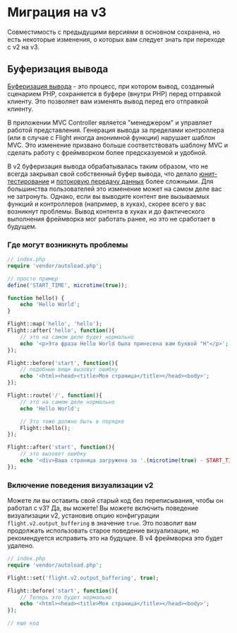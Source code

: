 # Миграция на v3

Совместимость с предыдущими версиями в основном сохранена, но есть некоторые изменения, о которых вам следует знать при переходе с v2 на v3.

## Буферизация вывода

[Буферизация вывода](https://stackoverflow.com/questions/2832010/what-is-output-buffering-in-php) - это процесс, при котором вывод, созданный сценарием PHP, сохраняется в буфере (внутри PHP) перед отправкой клиенту. Это позволяет вам изменять вывод перед его отправкой клиенту.

В приложении MVC Controller является "менеджером" и управляет работой представления. Генерация вывода за пределами контроллера (или в случае с Flight иногда анонимной функции) нарушает шаблон MVC. Это изменение призвано больше соответствовать шаблону MVC и сделать работу с фреймворком более предсказуемой и удобной.

В v2 буферизация вывода обрабатывалась таким образом, что не всегда закрывал свой собственный буфер вывода, что делало [юнит-тестирование](https://github.com/flightphp/core/pull/545/files#diff-eb93da0a3473574fba94c3c4160ce68e20028e30b267875ab0792ade0b0539a0R42) и [потоковую передачу данных](https://github.com/flightphp/core/issues/413) более сложными. Для большинства пользователей это изменение может на самом деле вас не затронуть. Однако, если вы выводите контент вне вызываемых функций и контроллеров (например, в хуках), скорее всего у вас возникнут проблемы. Вывод контента в хуках и до фактического выполнения фреймворка мог работать ранее, но это не сработает в будущем.

### Где могут возникнуть проблемы
```php
// index.php
require 'vendor/autoload.php';

// просто пример
define('START_TIME', microtime(true));

function hello() {
	echo 'Hello World';
}

Flight::map('hello', 'hello');
Flight::after('hello', function(){
	// это на самом деле будет нормально
	echo '<p>Эта фраза Hello World была принесена вам буквой "H"</p>';
});

Flight::before('start', function(){
	// подобные вещи вызовут ошибку
	echo '<html><head><title>Моя страница</title></head><body>';
});

Flight::route('/', function(){
	// это на самом деле нормально
	echo 'Hello World';

	// Это тоже должно быть в порядке
	Flight::hello();
});

Flight::after('start', function(){
	// это вызовет ошибку
	echo '<div>Ваша страница загружена за '.(microtime(true) - START_TIME).' секунд</div></body></html>';
});
```

### Включение поведения визуализации v2

Можете ли вы оставить свой старый код без переписывания, чтобы он работал с v3? Да, вы можете! Вы можете включить поведение визуализации v2, установив опцию конфигурации `flight.v2.output_buffering` в значение `true`. Это позволит вам продолжать использовать старое поведение визуализации, но рекомендуется исправить это на будущее. В v4 фреймворка это будет удалено.

```php
// index.php
require 'vendor/autoload.php';

Flight::set('flight.v2.output_buffering', true);

Flight::before('start', function(){
	// Теперь это будет нормально
	echo '<html><head><title>Моя страница</title></head><body>';
});

// еще код 
```